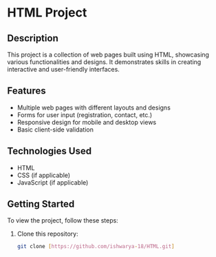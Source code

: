 # HTML Project

## Description
This project is a collection of web pages built using HTML, showcasing various functionalities and designs. It demonstrates skills in creating interactive and user-friendly interfaces.

## Features
- Multiple web pages with different layouts and designs
- Forms for user input (registration, contact, etc.)
- Responsive design for mobile and desktop views
- Basic client-side validation

## Technologies Used
- HTML
- CSS (if applicable)
- JavaScript (if applicable)

## Getting Started
To view the project, follow these steps:

1. Clone this repository:
   ```bash
   git clone [https://github.com/ishwarya-18/HTML.git]
